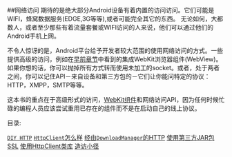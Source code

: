 ##网络访问
期待的是绝大部分Android设备有着内置的访问访问。它们可能是WIFI，蜂窝数据服务(EDGE,3G等等),或者可能完全其它的东西。
无论如何，大都数人，或者至少那些有着流量套餐或WIFI访问的人来说，他们可以通过他们的Android手机上网。

不令人惊讶的是，Android平台给予开发者较大范围的使用网络访问的方式。一些提供高级的访问，例如在[早前章节](https://github.com/jinyulei0710/The-Busy-Coder-s-Guide-to-Android-Development/tree/master/TheWebViewWidget)中看到的集成WebKit浏览器组件(WebView)。
如果你想的话，你可以抛掉所有方式转而使用未加工的socket。或者，处于两者之间，你可以记住API－来自设备和第三方包的－它们让你能问特定的协议：
HTTP，XMPP，SMTP等等。

这本书的重点在于高级形式的访问，[WebKit组件](https://github.com/jinyulei0710/The-Busy-Coder-s-Guide-to-Android-Development/tree/master/TheWebViewWidget)和网络访问API，因为任何时候忙碌的编程人员应该尝试重用已存在的组件而不是在启动自己的线上协议。

目录:

[`DIY HTTP`](/InternetAccess/DIYHTTP.md)
[`HttpClient`怎么样](/InternetAccess/WhatAboutHttpClient?.md)
[经由`DownloadManager`的HTTP](/InternetAccess/HTTPviaDownloadManager.md)
[使用第三方JAR包](/InternetAccess/UsingThird-PartyJARs.md)
[SSL](/InternetAccess/SSL.md)
[使用HttpClient类库](/InternetAccess/UsingHTTPClientLibraries.md)
[造访小径](/InternetAccess/VisittheTrails.md)
